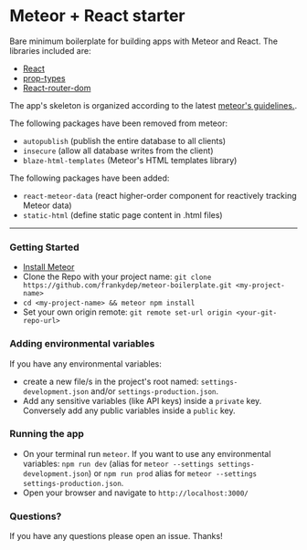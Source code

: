 # Meteor + React starter

Bare minimum boilerplate for building apps with Meteor and React. The libraries included are:
- [React](https://reactjs.org)
- [prop-types](https://www.npmjs.com/package/prop-types)
- [React-router-dom](https://reacttraining.com/react-router/web/guides/philosophy)

The app's skeleton is organized according to the latest [meteor's guidelines.](https://guide.meteor.com/structure.html#javascript-structure).

The following packages have been removed from meteor:
- `autopublish` (publish the entire database to all clients)
- `insecure` (allow all database writes from the client)
- `blaze-html-templates` (Meteor's HTML templates library)

The following packages have been added:
- `react-meteor-data` (react higher-order component for reactively tracking Meteor data)
- `static-html` (define static page content in .html files)
---

### Getting Started

- [Install Meteor](https://www.meteor.com/install)
- Clone the Repo with your project name: `git clone https://github.com/frankydep/meteor-boilerplate.git <my-project-name>`
- `cd <my-project-name> && meteor npm install`
- Set your own origin remote: `git remote set-url origin <your-git-repo-url>`


### Adding environmental variables

If you have any environmental variables:
- create a new file/s in the project's root named: `settings-development.json` and/or `settings-production.json`.
- Add any sensitive variables (like API keys) inside a `private` key. Conversely add any public variables inside a `public` key.


### Running the app

- On your terminal run `meteor`. If you want to use any environmental variables: `npm run dev` (alias for `meteor --settings settings-development.json`) or `npm run prod` alias for `meteor --settings settings-production.json`.
- Open your browser and navigate to `http://localhost:3000/`

### Questions?

If you have any questions please open an issue. Thanks!
